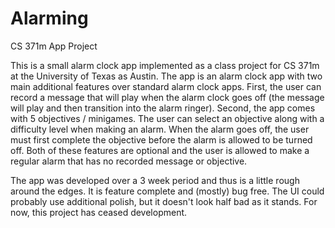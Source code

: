 # Alarming
CS 371m App Project

This is a small alarm clock app implemented as a class project for CS 371m at the University of Texas as Austin.
The app is an alarm clock app with two main additional features over standard alarm clock apps. First, the user
can record a message that will play when the alarm clock goes off (the message will play and then transition into
the alarm ringer). Second, the app comes with 5 objectives / minigames. The user can select an objective along with
a difficulty level when making an alarm. When the alarm goes off, the user must first complete the objective before the
alarm is allowed to be turned off. Both of these features are optional and the user is allowed to make a regular alarm
that has no recorded message or objective.

The app was developed over a 3 week period and thus is a little rough around the edges. It is feature complete and
(mostly) bug free. The UI could probably use additional polish, but it doesn't look half bad as it stands. For now,
this project has ceased development.
